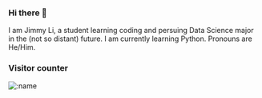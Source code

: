 ### Hi there 👋

I am Jimmy Li, a student learning coding and persuing Data Science major in the (not so distant) future.
I am currently learning Python.
Pronouns are He/Him.

### Visitor counter

![:name](https://count.getloli.com/get/@:test)
